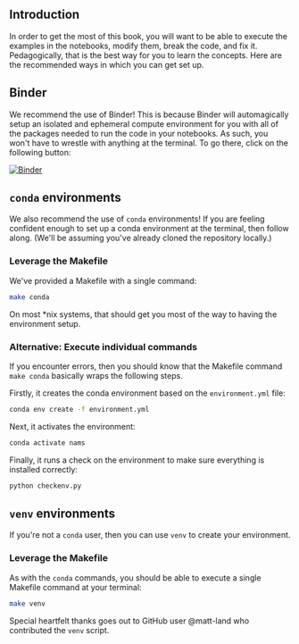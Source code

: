 ## Introduction

In order to get the most of this book,
you will want to be able to execute the examples in the notebooks,
modify them,
break the code,
and fix it.
Pedagogically, that is the best way for you to learn the concepts.
Here are the recommended ways in which you can get set up.

## Binder

We recommend the use of Binder!
This is because Binder will automagically setup
an isolated and ephemeral compute environment for you
with all of the packages needed to run the code in your notebooks.
As such, you won't have to wrestle with anything at the terminal.
To go there, click on the following button:

[![Binder](https://mybinder.org/badge.svg)](https://mybinder.org/v2/gh/ericmjl/Network-Analysis-Made-Simple/master)

## `conda` environments

We also recommend the use of `conda` environments!
If you are feeling confident enough to set up a conda environment at the terminal,
then follow along.
(We'll be assuming you've already cloned the repository locally.)

### Leverage the Makefile

We've provided a Makefile with a single command:

```bash
make conda
```

On most \*nix systems, that should get you most of the way
to having the environment setup.

### Alternative: Execute individual commands

If you encounter errors, then you should know that the Makefile command
`make conda`
basically wraps the following steps.

Firstly, it creates the conda environment based on the `environment.yml` file:

```bash
conda env create -f environment.yml
```

Next, it activates the environment:

```bash
conda activate nams
```

Finally, it runs a check on the environment
to make sure everything is installed correctly:

```bash
python checkenv.py
```

## `venv` environments

If you're not a `conda` user, then you can use `venv` to create your environment.


### Leverage the Makefile

As with the `conda` commands, you should be able
to execute a single Makefile command at your terminal:

```bash
make venv
```

Special heartfelt thanks goes out to GitHub user @matt-land
who contributed the `venv` script.
